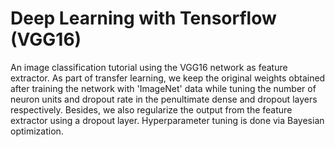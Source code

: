 # Deep Learning with Tensorflow (VGG16)
An image classification tutorial using the VGG16 network as feature extractor. As part of transfer learning, we keep the original weights obtained after training the network with 'ImageNet' data while tuning the number of neuron units and dropout rate in the penultimate dense and dropout layers respectively. Besides, we also regularize the output from the feature extractor using a dropout layer. Hyperparameter tuning is done via Bayesian optimization.  
